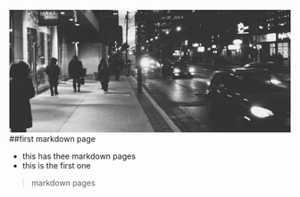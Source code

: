  
![first markdown page](/images/cover.jpg)
##first markdown page
* this has thee markdown pages
* this is the first one

>markdown pages
